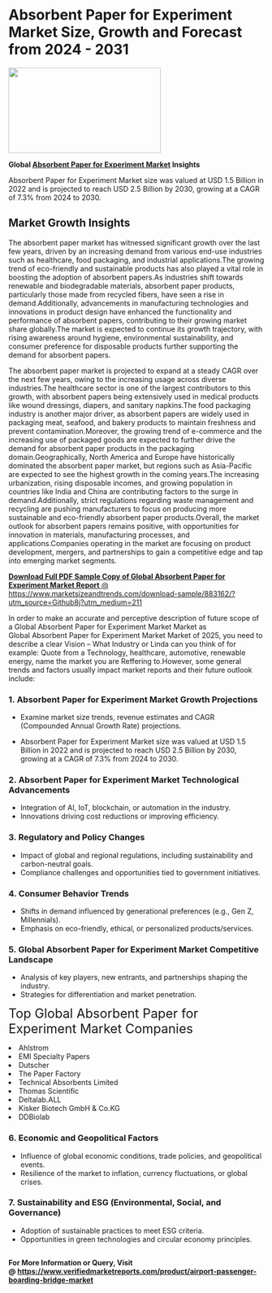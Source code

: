<H1>Absorbent Paper for Experiment Market Size, Growth and Forecast from 2024 - 2031</H1><img class="aligncenter size-medium wp-image-584254" src="https://thirdeyenews.in/wp-content/uploads/2024/09/Global-Market-Research-300x168.jpeg" alt="" width="300" height="168" /><p><strong>Global&nbsp;<a href="https://www.marketsizeandtrends.com/download-sample/883162/?utm_source=Github8j?utm_medium=211">Absorbent Paper for Experiment Market</a> Insights</strong></p><p>Absorbent Paper for Experiment Market size was valued at USD 1.5 Billion in 2022 and is projected to reach USD 2.5 Billion by 2030, growing at a CAGR of 7.3% from 2024 to 2030.</p><p><h2>Market Growth Insights</h2> <p>The absorbent paper market has witnessed significant growth over the last few years, driven by an increasing demand from various end-use industries such as healthcare, food packaging, and industrial applications.The growing trend of eco-friendly and sustainable products has also played a vital role in boosting the adoption of absorbent papers.As industries shift towards renewable and biodegradable materials, absorbent paper products, particularly those made from recycled fibers, have seen a rise in demand.Additionally, advancements in manufacturing technologies and innovations in product design have enhanced the functionality and performance of absorbent papers, contributing to their growing market share globally.The market is expected to continue its growth trajectory, with rising awareness around hygiene, environmental sustainability, and consumer preference for disposable products further supporting the demand for absorbent papers.</p> <p><a href="#"></a></p> <p>The absorbent paper market is projected to expand at a steady CAGR over the next few years, owing to the increasing usage across diverse industries.The healthcare sector is one of the largest contributors to this growth, with absorbent papers being extensively used in medical products like wound dressings, diapers, and sanitary napkins.The food packaging industry is another major driver, as absorbent papers are widely used in packaging meat, seafood, and bakery products to maintain freshness and prevent contamination.Moreover, the growing trend of e-commerce and the increasing use of packaged goods are expected to further drive the demand for absorbent paper products in the packaging domain.Geographically, North America and Europe have historically dominated the absorbent paper market, but regions such as Asia-Pacific are expected to see the highest growth in the coming years.The increasing urbanization, rising disposable incomes, and growing population in countries like India and China are contributing factors to the surge in demand.Additionally, strict regulations regarding waste management and recycling are pushing manufacturers to focus on producing more sustainable and eco-friendly absorbent paper products.Overall, the market outlook for absorbent papers remains positive, with opportunities for innovation in materials, manufacturing processes, and applications.Companies operating in the market are focusing on product development, mergers, and partnerships to gain a competitive edge and tap into emerging market segments.</p> <p><a href="#"></p><p><span class=""><strong>Download Full PDF Sample Copy of Global Absorbent Paper for Experiment Market Report</strong> @ <a href="https://www.marketsizeandtrends.com/download-sample/883162/?utm_source=Github8j?utm_medium=211" target="_blank">https://www.marketsizeandtrends.com/download-sample/883162/?utm_source=Github8j?utm_medium=211</a></span></p><p>In order to make an accurate and perceptive description of future scope of a Global&nbsp;Absorbent Paper for Experiment Market Market as Global&nbsp;Absorbent Paper for Experiment Market Market of 2025, you need to describe a clear Vision &ndash; What Industry or Linda can you think of for example: Quote from a Technology, healthcare, automotive, renewable energy, name the market you are Reffering to.However, some general trends and factors usually impact market reports and their future outlook include:</p><h3>1.&nbsp;<strong>Absorbent Paper for Experiment Market Growth Projections</strong></h3><ul><li>Examine market size trends, revenue estimates and CAGR (Compounded Annual Growth Rate) projections.</li><li><p>Absorbent Paper for Experiment Market size was valued at USD 1.5 Billion in 2022 and is projected to reach USD 2.5 Billion by 2030, growing at a CAGR of 7.3% from 2024 to 2030.</p></li></ul><h3>2.&nbsp;<strong>Absorbent Paper for Experiment Market Technological Advancements</strong></h3><ul><li>Integration of AI, IoT, blockchain, or automation in the industry.</li><li>Innovations driving cost reductions or improving efficiency.</li></ul><h3>3.&nbsp;<strong>Regulatory and Policy Changes</strong></h3><ul><li>Impact of global and regional regulations, including sustainability and carbon-neutral goals.</li><li>Compliance challenges and opportunities tied to government initiatives.</li></ul><h3>4.&nbsp;<strong>Consumer Behavior Trends</strong></h3><ul><li>Shifts in demand influenced by generational preferences (e.g., Gen Z, Millennials).</li><li>Emphasis on eco-friendly, ethical, or personalized products/services.</li></ul><h3>5.&nbsp;<strong>Global Absorbent Paper for Experiment Market Competitive Landscape</strong></h3><ul><li>Analysis of key players, new entrants, and partnerships shaping the industry.</li><li>Strategies for differentiation and market penetration.</li></ul><p data-pm-slice="1 1 []"><span style="color: inherit; font-family: inherit; font-size: 25px;">Top Global Absorbent Paper for Experiment Market Companies</span></p><div class="" data-test-id=""><p><li>Ahlstrom</li><li> EMI Specialty Papers</li><li> Dutscher</li><li> The Paper Factory</li><li> Technical Absorbents Limited</li><li> Thomas Scientific</li><li> Deltalab.ALL</li><li> Kisker Biotech GmbH & Co.KG</li><li> DDBiolab</li></p></div><h3>6.&nbsp;<strong>Economic and Geopolitical Factors</strong></h3><ul><li>Influence of global economic conditions, trade policies, and geopolitical events.</li><li>Resilience of the market to inflation, currency fluctuations, or global crises.</li></ul><h3>7.&nbsp;<strong>Sustainability and ESG (Environmental, Social, and Governance)</strong></h3><ul><li>Adoption of sustainable practices to meet ESG criteria.</li><li>Opportunities in green technologies and circular economy principles.</li></ul><h2><strong style="font-size: 14px;">For More Information or Query, Visit @&nbsp;</strong><a style="background-color: #ffffff; font-size: 14px;" href="https://www.marketsizeandtrends.com/report/absorbent-paper-for-experiment-market/" target="_blank">https://www.verifiedmarketreports.com/product/airport-passenger-boarding-bridge-market</a></h2>